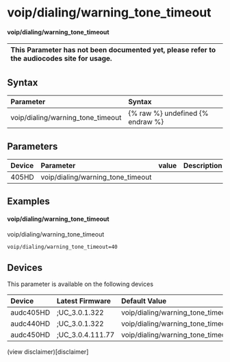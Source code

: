 ﻿---
description: voip/dialing/warning_tone_timeout
search: false
---

# voip/dialing/warning_tone_timeout

#### voip/dialing/warning_tone_timeout


| This Parameter has not been documented yet, please refer to the audiocodes site for usage.  |
| :--- |

## Syntax
| Parameter | Syntax |
| :--- | :--- |
|voip/dialing/warning_tone_timeout | {% raw %} undefined {% endraw %} |

## Parameters
|Device|Parameter|value|Description|
|:---|:---|:---|:---|
| 405HD | voip/dialing/warning_tone_timeout |  |  |

## Examples
#### voip/dialing/warning_tone_timeout

voip/dialing/warning_tone_timeout

```
voip/dialing/warning_tone_timeout=40
```

## Devices
This parameter is available on the following devices

| Device | Latest Firmware | Default Value |
|:---|:---|:---|
| audc405HD | ;UC_3.0.1.322 | voip/dialing/warning_tone_timeout=40 
| audc440HD | ;UC_3.0.1.322 | voip/dialing/warning_tone_timeout=40 
| audc450HD | ;UC_3.0.4.111.77 | voip/dialing/warning_tone_timeout=40 

(view disclaimer)[disclaimer]
